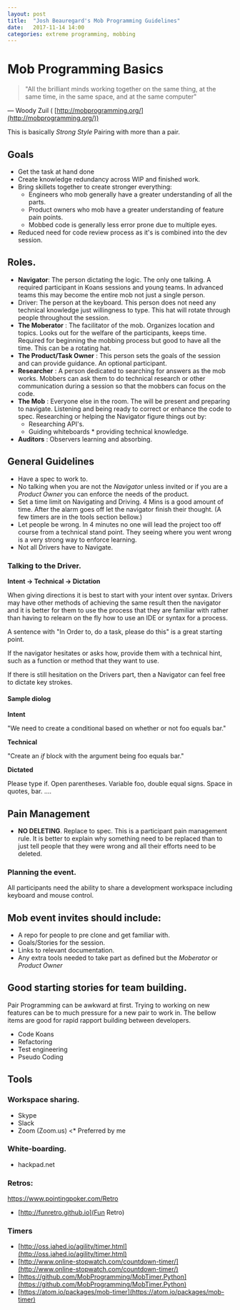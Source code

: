 ```yaml
---
layout: post
title:  "Josh Beauregard's Mob Programming Guidelines"
date:   2017-11-14 14:00
categories: extreme programming, mobbing
---
```


# Mob Programming Basics

> &quot;All the brilliant minds working together on the same thing, at the same time, in the same space, and at the same computer&quot;

&mdash; Woody Zuil ( [http://mobprogramming.org/](http://mobprogramming.org/))

This is basically _Strong Style_ Pairing with more than a pair.

## Goals

* Get the task at hand done
* Create knowledge redundancy across WIP and finished work.
* Bring skillets together to create stronger everything:
  * Engineers who mob generally have a greater understanding of all the parts.
  * Product owners who mob have a greater understanding of feature pain points.
  * Mobbed code is generally less error prone due to multiple eyes.
* Reduced need for code review process as it&#39;s is combined into the dev session.

## Roles.

* **Navigator**: The person dictating the logic. The only one talking. A required participant in Koans sessions and young teams. In advanced teams this may become the entire mob not just a single person.
* Driver: The person at the keyboard. This person does not need any technical knowledge just willingness to type. This hat will rotate through people throughout the session.
* **The Moberator** : The facilitator of the mob. Organizes location and topics. Looks out for the welfare of the participants, keeps time. Required for beginning the mobbing process but good to have all the time. This can be a rotating hat.
* **The Product/Task Owner** : This person sets the goals of the session and can provide guidance. An optional participant.
* **Researcher** : A person dedicated to searching for answers as the mob works. Mobbers can ask them to do technical research or other communication during a session so that the mobbers can focus on the code.
* **The Mob** : Everyone else in the room. The will be present and preparing to navigate. Listening and being ready to correct or enhance the code to spec. Researching or helping the Navigator figure things out by:
  * Researching API&#39;s.
  * Guiding whiteboards \* providing technical knowledge.
* **Auditors** : Observers learning and absorbing.

## General Guidelines

* Have a spec to work to.
* No talking when you are not the _Navigator_ unless invited or if you are a _Product Owner_ you can enforce the needs of the product.
* Set a time limit on Navigating and Driving. 4 Mins is a good amount of time. After the alarm goes off let the navigator finish their thought. (A few timers are in the tools section bellow.)
* Let people be wrong. In 4 minutes no one will lead the project too off course from a technical stand point. They seeing where you went wrong is a very strong way to enforce learning.
* Not all Drivers have to Navigate.

### Talking to the Driver.

**Intent -&gt; Technical -&gt; Dictation**

When giving directions it is best to start with your intent over syntax. Drivers may have other methods of achieving the same result then the navigator and it is better for them to use the process that they are familiar with rather than having to relearn on the fly how to use an IDE or syntax for a process.

A sentence with &quot;In Order to, do a task, please do this&quot; is a great starting point.

If the navigator hesitates or asks how, provide them with a technical hint, such as a function or method that they want to use.

If there is still hesitation on the Drivers part, then a Navigator can feel free to dictate key strokes.

#### Sample diolog

__Intent__

&quot;We need to create a conditional based on whether or not foo equals bar.&quot;

__Technical__

&quot;Create an _if_ block with the argument being foo equals bar.&quot;

__Dictated__

Please type if. Open parentheses. Variable foo, double equal signs. Space in quotes, bar. ....

## Pain Management

* **NO DELETING**. Replace to spec. This is a participant pain management rule. It is better to explain why something need to be replaced than to just tell people that they were wrong and all their efforts need to be deleted.

### Planning the event.

All participants need the ability to share a development workspace including keyboard and mouse control.

## Mob event invites should include:

* A repo for people to pre clone and get familiar with.
* Goals/Stories for the session.
* Links to relevant documentation.
* Any extra tools needed to take part as defined but the _Moberator_ or _Product Owner_

## Good starting stories for team building.

Pair Programming can be awkward at first. Trying to working on new features can be to much pressure for a new pair to work in. 
The bellow items are good for rapid rapport building between developers.

* Code Koans
* Refactoring
* Test engineering
* Pseudo Coding


## Tools

### Workspace sharing.
* Skype
* Slack
* Zoom (Zoom.us) &lt;* Preferred by me

### White-boarding.

* hackpad.net

### Retros:

https://www.pointingpoker.com/Retro
* [http://funretro.github.io](Fun Retro)


### Timers

* [http://oss.jahed.io/agility/timer.html](http://oss.jahed.io/agility/timer.html)
* [http://www.online-stopwatch.com/countdown-timer/](http://www.online-stopwatch.com/countdown-timer/)
* [https://github.com/MobProgramming/MobTimer.Python](https://github.com/MobProgramming/MobTimer.Python)
* [https://atom.io/packages/mob-timer](https://atom.io/packages/mob-timer)
